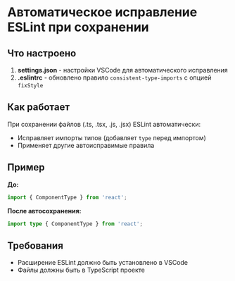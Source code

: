 # Автоматическое исправление ESLint при сохранении

## Что настроено

1. **settings.json** - настройки VSCode для автоматического исправления
2. **.eslintrc** - обновлено правило `consistent-type-imports` с опцией `fixStyle`

## Как работает

При сохранении файлов (.ts, .tsx, .js, .jsx) ESLint автоматически:
- Исправляет импорты типов (добавляет `type` перед импортом)
- Применяет другие автоисправимые правила

## Пример

**До:**
```typescript
import { ComponentType } from 'react';
```

**После автосохранения:**
```typescript
import type { ComponentType } from 'react';
```

## Требования

- Расширение ESLint должно быть установлено в VSCode
- Файлы должны быть в TypeScript проекте 